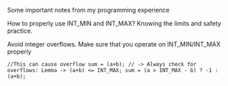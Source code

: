 Some important notes from my programming experience

How to properly use INT_MIN and INT_MAX? Knowing the limits and safety practice.

Avoid integer overflows. Make sure that you operate on INT_MIN/INT_MAX properly

`
//This can cause overflow
sum = (a+b);
// -> Always check for overflows: Lemma -> (a+b) <= INT_MAX;
sum = (a > INT_MAX - b) ? -1 : (a+b);
`
